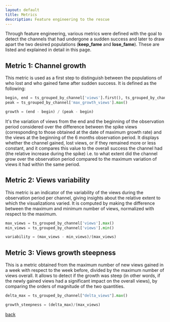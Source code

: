 ```yaml
---
layout: default
title: Metrics
description: Feature engineering to the rescue
---
```


Through feature engineering, various metrics were defined with the goal to detect the channels that had undergone a sudden success and later to draw apart the two desired populations (**keep_fame** and **lose_fame**). These are listed and explained in detail in this page.

## Metric 1: Channel growth

This metric is used as a first step to distinguish between the populations of who lost and who gained fame after sudden success. It is defined as the following:
```python
begin, end = ts_grouped_by_channel['views'].first(), ts_grouped_by_channel['views'].last()
peak = ts_grouped_by_channel['max_growth_views'].max()

growth = (end - begin) / (peak - begin)
```

It's the variation of views from the end and the beginning of the observation period considered over the difference between the spike views (corresponding to those obtained at the date of maximum growth rate) and the views at the beginning of the 6 months observation period. It displays whether the channel gained, lost views, or if they remained more or less constant, and it compares this value to the overall success the channel had (the relative increase during the spike) i.e. to what extent did the channel grow over the observation period compared to the maximum variation of views it had within the same period.

## Metric 2: Views variability

This metric is an indicator of the variability of the views during the observation period per channel, giving insights about the relative extent to which the visualizations varied. It is computed by making the difference between the maximum and minimum number of views, normalized with respect to the maximum.

```python
max_views = ts_grouped_by_channel['views'].max()
min_views = ts_grouped_by_channel['views'].min()

variability = (max_views - min_views)/(max_views)
```

## Metric 3: Views growth steepness

This is a metric obtained from the maximum number of new views gained in a week with respect to the week before, divided by the maximum number of views overall. It allows to detect if the growth was steep (in other words, if the newly gained views had a significant impact on the overall views), by comparing the orders of magnitude of the two quantities.

```python
delta_max = ts_grouped_by_channel["delta_views"].max()

growth_steepness = (delta_max)/(max_views)
```

[back](./)
